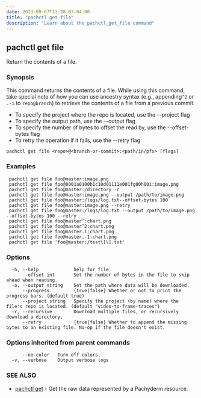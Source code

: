 ```yaml
---
date: 2023-09-07T13:28:03-04:00
title: "pachctl get file"
description: "Learn about the pachctl_get_file command"
---
```


## pachctl get file

Return the contents of a file.

### Synopsis

This command returns the contents of a file. While using this command, take special note of how you can use ancestry syntax (e.g., appending`^2` or `.-1` to `repo@branch`) to retrieve the contents of a file from a previous commit. 

- To specify the project where the repo is located, use the --project flag 
- To specify the output path, use the --output flag 
- To specify the number of bytes to offset the read by, use the --offset-bytes flag 
- To retry the operation if it fails, use the --retry flag 


```
pachctl get file <repo>@<branch-or-commit>:<path/in/pfs> [flags]
```

### Examples

```
 pachctl get file foo@master:image.png 
 pachctl get file foo@0001a0100b1c10d01111e001fg00h00i:image.png 
 pachctl get file foo@master:/directory -r 
 pachctl get file foo@master:image.png --output /path/to/image.png 
 pachctl get file foo@master:/logs/log.txt--offset-bytes 100 
 pachctl get file foo@master:image.png --retry 
 pachctl get file foo@master:/logs/log.txt --output /path/to/image.png --offset-bytes 100 --retry 
 pachctl get file foo@master^:chart.png 
 pachctl get file foo@master^2:chart.png  
 pachctl get file foo@master.1:chart.png  
 pachctl get file foo@master.-1:chart.png  
 pachctl get file 'foo@master:/test\[\].txt'

```

### Options

```
  -h, --help             help for file
      --offset int       Set the number of bytes in the file to skip ahead when reading.
  -o, --output string    Set the path where data will be downloaded.
      --progress         {true|false} Whether or not to print the progress bars. (default true)
      --project string   Specify the project (by name) where the file's repo is located. (default "video-to-frame-traces")
  -r, --recursive        Download multiple files, or recursively download a directory.
      --retry            {true|false} Whether to append the missing bytes to an existing file. No-op if the file doesn't exist.
```

### Options inherited from parent commands

```
      --no-color   Turn off colors.
  -v, --verbose    Output verbose logs
```

### SEE ALSO

* [pachctl get](../pachctl_get)	 - Get the raw data represented by a Pachyderm resource.

